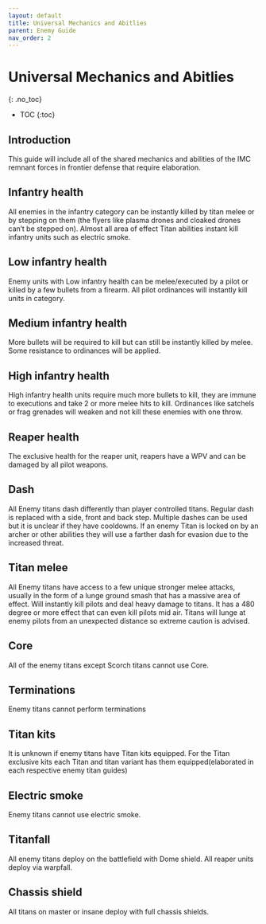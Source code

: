 ```yaml
---
layout: default
title: Universal Mechanics and Abitlies
parent: Enemy Guide
nav_order: 2
---
```


# Universal Mechanics and Abitlies
{: .no_toc}

- TOC
{:toc}

## Introduction

This guide will include all of the shared mechanics and abilities of the IMC remnant forces in frontier defense that require elaboration. 

## Infantry health

All enemies in the infantry category can be instantly killed by titan melee or by stepping on them (the flyers like plasma drones and cloaked drones can’t be stepped on). Almost all area of effect Titan abilities instant kill infantry units such as electric smoke.

## Low infantry health

Enemy units with Low infantry health can be melee/executed by a pilot or killed by a few bullets from a firearm. All pilot ordinances will instantly kill units in category.

## Medium infantry health 

More bullets will be required to kill but can still be instantly killed by melee. Some resistance to ordinances will be applied.

## High infantry health 

High infantry health units require much more bullets to kill, they are immune to executions and take 2 or more melee hits to kill. Ordinances like satchels or frag grenades will weaken and not kill these enemies with one throw. 

## Reaper health 

The exclusive health for the reaper unit, reapers have a WPV and can be damaged by all pilot weapons.

## Dash

All Enemy titans dash differently than player controlled titans. Regular dash is replaced with a side, front and back step. Multiple dashes can be used but it is unclear if they have cooldowns. If an enemy Titan is locked on by an archer or other abilities they will use a farther dash for evasion due to the increased threat.

## Titan melee

All Enemy titans have access to a few unique stronger melee attacks, usually in the form of a lunge ground smash that has a massive area of effect. Will instantly kill pilots and deal heavy damage to titans. It has a 480 degree or more effect that can even kill pilots mid air. Titans will lunge at enemy pilots from an unexpected distance so extreme caution is advised. 

## Core

All of the enemy titans except Scorch titans cannot use Core. 

## Terminations

Enemy titans cannot perform terminations 

## Titan kits 

It is unknown if enemy titans have Titan kits equipped. For the Titan exclusive kits each Titan and titan variant has them equipped(elaborated in each respective enemy titan guides) 

## Electric smoke 

Enemy titans cannot use electric smoke.

## Titanfall

All enemy titans deploy on the battlefield with Dome shield. All reaper units deploy via warpfall.

## Chassis shield 

All titans on master or insane deploy with full chassis shields.